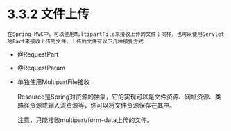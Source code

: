 # 3.3.2 文件上传

    在Spring MVC中，可以使用MultipartFile来接收上传的文件；同样，也可以使用Servlet 的Part来接收上传的文件。上传的文件有以下几种接受方式：

* @RequestPart
* @RequestParam
* 单独使用MultipartFile接收

    Resource是Spring对资源的抽象，它的实现可以是文件资源、网址资源、类路径资源或输入流资源等，你可以将文件资源保存在其中。

    注意，只能接收multipart/form-data上传的文件。

